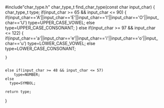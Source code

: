 
#include"char_type.h"
char_type_t find_char_type(const char input_char)
{
    char_type_t type;
    if(input_char >= 65 && input_char <= 90)
    {
        if(input_char=='A'||input_char=='E'||input_char=='I'||input_char=='O'||input_char=='U')
          type=UPPER_CASE_VOWEL;
        else
          type=UPPER_CASE_CONSONANT;
    }
    else if(input_char >= 97 && input_char <= 122)
    {
        if(input_char=='a'||input_char=='e'||input_char=='i'||input_char=='o'||input_char=='u')
            type=LOWER_CASE_VOWEL;
        else
            type=LOWER_CASE_CONSONANT;

    }

    
    else if(input_char >= 48 && input_char <= 57)
        type=NUMBER;
    else
      type=SYMBOL;

    return type;
}   
